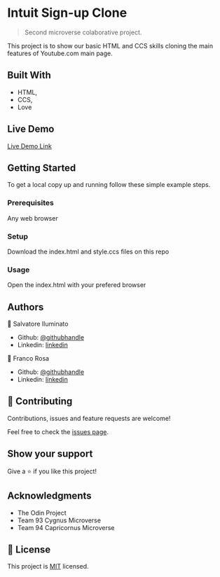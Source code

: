 # Intuit Sign-up Clone

> Second microverse colaborative project.


This project is to show our basic HTML and CCS skills cloning the main features of Youtube.com main page.

## Built With

- HTML,
- CCS,
- Love

## Live Demo

[Live Demo Link](https://raw.githack.com/ioilmio/form/sign-up/index.html)


## Getting Started

To get a local copy up and running follow these simple example steps.

### Prerequisites
Any web browser

### Setup
Download the index.html and style.ccs files on this repo

### Usage
Open the index.html with your prefered browser


## Authors

👤 Salvatore Iluminato

- Github: [@githubhandle](https://github.com/ioilmio)
- Linkedin: [linkedin](https://www.linkedin.com/in/illuminato-salvatore)

👤 Franco Rosa

- Github: [@githubhandle](https://github.com/FrancoRosa)
- Linkedin: [linkedin](https://www.linkedin.com/in/franco-rosa-79972119b)

## 🤝 Contributing

Contributions, issues and feature requests are welcome!

Feel free to check the [issues page](issues/).

## Show your support

Give a ⭐️ if you like this project!

## Acknowledgments

- The Odin Project
- Team 93 Cygnus Microverse
- Team 94 Capricornus Microverse

## 📝 License

This project is [MIT](lic.url) licensed.
